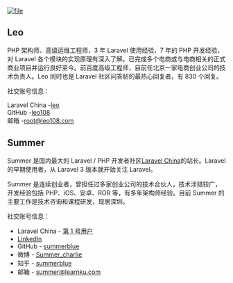 [![](https://iocaffcdn.phphub.org/uploads/images/201806/12/1/nwbVPsS6i0.jpeg?imageView2/2/w/1240/h/0 "file")](https://iocaffcdn.phphub.org/uploads/images/201806/12/1/nwbVPsS6i0.jpeg?imageView2/2/w/1240/h/0)

## Leo

PHP 架构师、高级运维工程师，3 年 Laravel 使用经验，7 年的 PHP 开发经验，对 Laravel 各个模块的实现原理有深入了解。已完成多个电商或与电商相关的正式商业项目并运行良好至今。前百度高级工程师，目前任北京一家电商创业公司的技术负责人。Leo 同时也是 Laravel 社区问答帖的最热心回复者，有 830 个回复。

社交账号信息：

Laravel China -[leo](https://learnku.com/users/5320)  
GitHub -[leo108](https://github.com/leo108)  
邮箱 -[root@leo108.com](mailto:root@leo108.com)

## Summer

Summer 是国内最大的 Laravel / PHP 开发者社区[Laravel China](https://laravel-china.org/)的站长。Laravel 的早期使用者，从 Laravel 3 版本就开始关注 Laravel。

Summer 是连续创业者，曾担任过多家创业公司的技术合伙人，技术涉猎较广，开发经验包括 PHP、iOS、安卓、ROR 等，有多年架构师经验。目前 Summer 的主要工作是技术咨询和课程研发，现居深圳。

社交账号信息：

* Laravel China -
  [第 1 号用户](https://learnku.com/users/1)
* [LinkedIn](https://www.linkedin.com/in/summer-10815431?trk=hp-identity-name)
* GitHub -
  [summerblue](https://github.com/summerblue)
* 微博 -
  [Summer\_charlie](http://weibo.com/1837553744)
* 知乎 -
  [summerblue](https://www.zhihu.com/people/summerblue)
* 邮箱 -
  [summer@learnku.com](mailto:summer@learnku.com)



